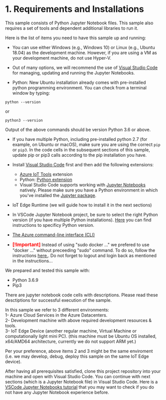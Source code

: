 # 1. Requirements and Installations

This sample consists of Python Jupyter Notebook files. This sample also requires a set of tools and dependent additional libraries to run it. 

Here is the list of items you need to have this sample up and running:
- You can use either Windows (e.g., Windows 10) or Linux (e.g., Ubuntu 18.04) as the development machine. However, if you are using a VM as your development machine, do not use Hyper-V.
- Out of many options, we will recommend the use of [Visual Studio Code](https://code.visualstudio.com/) for managing, updating and running the Jupyter Notebooks.  

- Python: New Ubuntu installation already comes with pre-installed python programming environment. You can check from a terminal window by typing:  
```
python --version
```
or
```
python3 --version
```  
Output of the above commands should be version Python 3.6 or above.

- If you have multiple Python, including pre-installed python 2.7 (for example, on Ubuntu or macOS), make sure you are using the correct `pip` or `pip3`. In the code cells in the subsequent sections of this sample, update pip or pip3 calls according to the pip installation you have.

- Install [Visual Studio Code](https://code.visualstudio.com/docs/setup/setup-overview) first and then add the following extensions:  
    - [Azure IoT Tools](https://marketplace.visualstudio.com/items?itemName=vsciot-vscode.azure-iot-tools) extension  
    - Python: [Python extension](https://marketplace.visualstudio.com/items?itemName=ms-python.python)  
    - Visual Studio Code supports working with [Jupyter Notebooks](https://jupyter-notebook.readthedocs.io/en/latest/) natively. Please make sure you have a Python environment in which you've installed the [Jupyter package](https://pypi.org/project/jupyter/).  

- IoT Edge Runtime  (we will guide how to install it in the next sections)

- In VSCode Jupyter Notebook project, be sure to select the right Python version (if you have multiple Python installations). [Here](https://code.visualstudio.com/docs/python/environments) you can find instructions to specificy Python version.  
- [The Azure command-line interface (CLI)](https://docs.microsoft.com/en-us/cli/azure/install-azure-cli-apt?view=azure-cli-latest)  

- <span style="color:red; font-weight: bold; font-size:1.1em;"> [!Important] </span> Instead of using "sudo docker ..." we prefered to use "docker ..." without preceeding "sudo" command. To do so, follow the instructions [here.](https://docs.docker.com/install/linux/linux-postinstall/). Do not forget to logout and login back as mentioned in the instructions...

We prepared and tested this sample with:
- Python 3.6.9  
- Pip3  

There are jupyter notebook code cells with descriptions. Please read these desctiptions for successful execution of the sample.  

In this sample we refer to 3 different environments:  
1- Azure Cloud Services in the Azure Datacenters.  
2- Development machine with above required development resources & tools.  
3- IoT Edge Device (another regular machine, Virtual Machine or computationally light mini PC). (this machine must be Ubuntu OS installed, x64/AMD64 architecture, currently we do not support ARM yet.)  

Per your preference, above items 2 and 3 might be the same enviroment (i.e. we may develop, debug, deploy this sample on the same IoT Edge device).

After having all prerequisites satisfied, clone this project repository into your machine and open with Visual Studio Code. You can continue with next sections (which is a Jupyter Notebook file) in Visual Studio Code. Here is a [VSCode Jupyter Notebooks tutorial](https://code.visualstudio.com/docs/python/jupyter-support) that you may want to check if you do not have any Jupyter Notebook experience before.